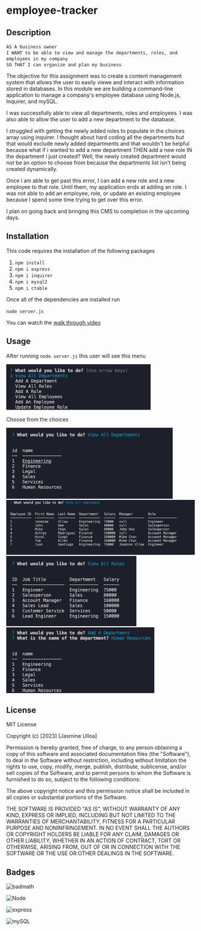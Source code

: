 # employee-tracker


## Description
 ```
 AS A business owner
I WANT to be able to view and manage the departments, roles, and employees in my company
SO THAT I can organize and plan my business
 ```
The objective for this assignment was to create a content management system that allows the user to easily viewe and interact with information stored in databases. In this module we are building a command-line application to manage a company's employee database using Node.js, Inquirer, and mySQL.

I was successfully able to view all departments, roles and employees. I was also able to allow the user to add a new department to the database. 

I struggled with getting the newly added roles to populate in the choices array using inquirer. I thought about hard coding all the departments but that would exclude newly added departments and that wouldn't be helpful because what if i wanted to add a new department THEN add a new role IN  the department i just created? Well, the newly created department would not be an option to choose from because the departments list isn't being created dynamically. 

Once i am able to get past this error, I can add a new role and a new employee to that role. Until them, my application ends at adding an role. I was not able to add an employee, role, or update an existing employee because I spend some time trying to get over this error.

I plan on going back and bringing this CMS to completion in the upcoming days.


## Installation

This code requires the installation of the following packages

1. `npm install`
2. `npm i express`
3. `npm i inquirer`
4. `npm i mysql2`
5. `npm i ctable`

Once all of the dependencies are installed run

`node server.js`

You can watch the [walk through video](https://youtu.be/vK5elZTDLpM)

## Usage

After running `node server.js` this user will see this menu

![Menu](./assets/main_menu.png)


Choose from the choices

![Departments](./assets/departments.png)
![Employees](./assets/employees.png)
![Roles](./assets/roles.png)
![Add department](./assets/add_department.png)


## License

MIT License

Copyright (c) [2023] [Jasmine Ulloa]

Permission is hereby granted, free of charge, to any person obtaining a copy
of this software and associated documentation files (the "Software"), to deal
in the Software without restriction, including without limitation the rights
to use, copy, modify, merge, publish, distribute, sublicense, and/or sell
copies of the Software, and to permit persons to whom the Software is
furnished to do so, subject to the following conditions:

The above copyright notice and this permission notice shall be included in all
copies or substantial portions of the Software.

THE SOFTWARE IS PROVIDED "AS IS", WITHOUT WARRANTY OF ANY KIND, EXPRESS OR
IMPLIED, INCLUDING BUT NOT LIMITED TO THE WARRANTIES OF MERCHANTABILITY,
FITNESS FOR A PARTICULAR PURPOSE AND NONINFRINGEMENT. IN NO EVENT SHALL THE
AUTHORS OR COPYRIGHT HOLDERS BE LIABLE FOR ANY CLAIM, DAMAGES OR OTHER
LIABILITY, WHETHER IN AN ACTION OF CONTRACT, TORT OR OTHERWISE, ARISING FROM,
OUT OF OR IN CONNECTION WITH THE SOFTWARE OR THE USE OR OTHER DEALINGS IN THE
SOFTWARE.

## Badges

![badmath](https://img.shields.io/github/languages/top/lernantino/badmath)

![Node](https://img.shields.io/badge/Node.js-43853D?style=for-the-badge&logo=node.js&logoColor=white)

![express](https://img.shields.io/badge/Express.js-404D59?style=for-the-badge)

![mySQL](	https://img.shields.io/badge/MySQL-005C84?style=for-the-badge&logo=mysql&logoColor=white)